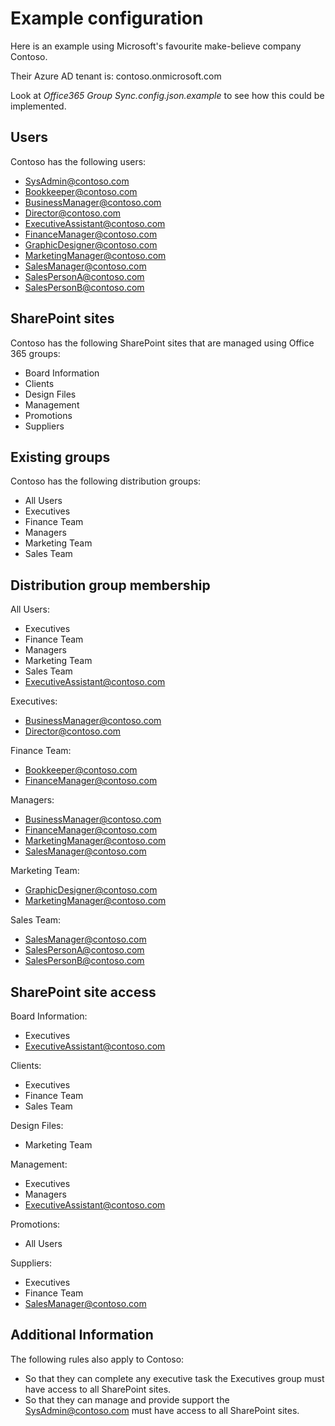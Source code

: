 # Example configuration

Here is an example using Microsoft's favourite make-believe company Contoso.

Their Azure AD tenant is: contoso.onmicrosoft.com

Look at *Office365 Group Sync.config.json.example* to see how this could be implemented.

## Users

Contoso has the following users:
- SysAdmin@contoso.com
- Bookkeeper@contoso.com
- BusinessManager@contoso.com
- Director@contoso.com
- ExecutiveAssistant@contoso.com
- FinanceManager@contoso.com
- GraphicDesigner@contoso.com
- MarketingManager@contoso.com
- SalesManager@contoso.com
- SalesPersonA@contoso.com
- SalesPersonB@contoso.com

## SharePoint sites

Contoso has the following SharePoint sites that are managed using Office 365 groups:
- Board Information
- Clients
- Design Files
- Management
- Promotions
- Suppliers

## Existing groups

Contoso has the following distribution groups:
- All Users
- Executives
- Finance Team
- Managers
- Marketing Team
- Sales Team

## Distribution group membership

All Users:
- Executives
- Finance Team
- Managers
- Marketing Team
- Sales Team
- ExecutiveAssistant@contoso.com

Executives:
- BusinessManager@contoso.com
- Director@contoso.com

Finance Team:
- Bookkeeper@contoso.com
- FinanceManager@contoso.com

Managers:
- BusinessManager@contoso.com
- FinanceManager@contoso.com
- MarketingManager@contoso.com
- SalesManager@contoso.com

Marketing Team:
- GraphicDesigner@contoso.com
- MarketingManager@contoso.com

Sales Team:
- SalesManager@contoso.com
- SalesPersonA@contoso.com
- SalesPersonB@contoso.com

## SharePoint site access

Board Information:
- Executives
- ExecutiveAssistant@contoso.com

Clients:
- Executives
- Finance Team
- Sales Team

Design Files:
- Marketing Team

Management:
- Executives
- Managers
- ExecutiveAssistant@contoso.com

Promotions:
- All Users

Suppliers:
- Executives
- Finance Team
- SalesManager@contoso.com

## Additional Information

The following rules also apply to Contoso:
- So that they can complete any executive task the Executives group must have access to all SharePoint sites.
- So that they can manage and provide support the SysAdmin@contoso.com must have access to all SharePoint sites.